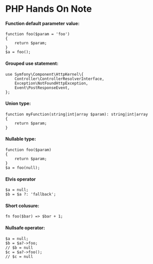 # PHP Hands On Note

#### Function default parameter value:
```
function foo($param = 'foo')
{
    return $param;
}
$a = foo();
```

#### Grouped use statement:
```
use Symfony\Component\HttpKernel\{
    Controller\ControllerResolverInterface,
    Exception\NotFoundHttpException,
    Event\PostResponseEvent,
};
```

#### Union type:
```
function myFunction(string|int|array $param): string|int|array
{
    return $param;
}
```

#### Nullable type:
```
function foo($param)
{
    return $param;
}
$a = foo(null);
```



#### Elvis operator
```
$a = null;
$b = $a ?: 'fallback';
```


#### Short colusure:
```
fn foo($bar) => $bar + 1;
```



#### Nullsafe operator:
```
$a = null;
$b = $a?->foo;
// $b = null
$c = $a?->foo();
// $c = null
```










